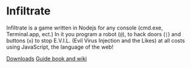 # Infiltrate

Infiltrate is a game written in Nodejs for any console (cmd.exe, Terminal.app, ect.)
In it you program a robot (`@`), to hack doors (`|`) and buttons (`o`) to stop E.V.I.L. (Evil Virus Injection and the Likes) at all costs using JavaScript, the language of the web!

[Downloads](https://github.com/seattleowl/infiltrate-game/releases)
[Guide book and wiki](https://github.com/seattleowl/infiltrate-game/wiki)
